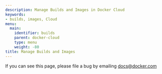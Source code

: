 ```yaml
---
description: Manage Builds and Images in Docker Cloud
keywords:
- builds, images, Cloud
menu:
  main:
    identifier: builds
    parent: docker-cloud
    type: menu
    weight: -80
title: Manage Builds and Images
---
```


If you can see this page, please file a bug by emailing docs@docker.com
